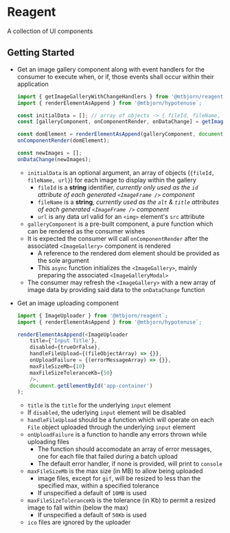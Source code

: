 # Reagent

A collection of UI components

## Getting Started

* Get an image gallery component along with event handlers for the consumer to execute when, or if, those events shall occur within their application

    ````javascript
    import { getImageGalleryWithChangeHandlers } from '@mtbjorn/reagent`;
    import { renderElementAsAppend } from '@mtbjorn/hypotenuse`;

    const initialData = []; // array of objects -> { fileId, fileName, url }
    const [galleryComponent, onComponentRender, onDataChange] = getImageGalleryWithChangeHandlers(initialData);

    const domElement = renderElementAsAppend(galleryComponent, document.getElementById('app-container'));
    onComponentRender(domElement);

    const newImages = [];
    onDataChange(newImages);
    ````

    * `initialData` is an optional argument, an array of objects (`{fileId, fileName, url}`) for each image to display within the gallery
        * `fileId` is a **string** identifier, *currently only used as the `id` attribute of each generated `<ImageFrame />` component*
        * `fileName` is a **string**, *currently used as the `alt` & `title` attributes of each generated `<ImageFrame />` component*
        * `url` is any data url valid for an `<img>` element's `src` attribute
    * `galleryComponent` is a pre-built component, a pure function which can be rendered as the consumer wishes
    * It is expected the consumer will call `onComponentRender` after the associated `<ImageGallery>` component is rendered
        * A reference to the rendered dom element should be provided as the sole argument
        * This `async` function initializes the `<ImageGallery>`, mainly preparing the associated `<ImageGalleryModal>`
    * The consumer may refresh the `<ImageGallery>` with a new array of image data by providing said data to the `onDataChange` function

* Get an image uploading component

    ````javascript
    import { ImageUploader } from '@mtbjorn/reagent`;
    import { renderElementAsAppend } from '@mtbjorn/hypotenuse`;

    renderElementAsAppend(<ImageUploader
        title={'Input Title'},
        disabled={trueOrFalse},
        handleFileUpload={(fileObjectArray) => {}},
        onUploadFailure = {(errorMessageArray) => {}},
        maxFileSizeMb={10}
        maxFileSizeToleranceKb={50}
        />,
        document.getElementById('app-container')
    );
    ````

    * `title` is the `title` for the underlying `input` element
    * If `disabled`, the uderlying `input` element will be disabled
    * `handleFileUpload` should be a function which will operate on each `File` object uploaded through the underlying `input` element
    * `onUploadFailure` is a function to handle any errors thrown while uploading files
        * The function should accomodate an array of error messages, one for each file that failed during a batch upload
        * The default error handler, if none is provided, will print to `console`
    * `maxFileSizeMb` is the max size (in MB) to allow being uploaded
        * image files, except for `gif`, will be resized to less than the specified max, within a specified tolerance
        * If unspecified a default of `10MB` is used
    * `maxFileSizeToleranceKb` is the tolerance (in Kb) to permit a resized image to fall within (below the max)
        * If unspecified a default of `50Kb` is used
    * `ico` files are ignored by the uploader
